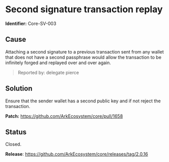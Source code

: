 # Second signature transaction replay
**Identifier:** Core-SV-003

## Cause
Attaching a second signature to a previous transaction sent from any wallet that does not have a second passphrase would allow the transaction to be infinitely forged and replayed over and over again.

>Reported by: delegate pierce

## Solution
Ensure that the sender wallet has a second public key and if not reject the transaction.

**Patch:** https://github.com/ArkEcosystem/core/pull/1658

## Status
Closed.

**Release**: https://github.com/ArkEcosystem/core/releases/tag/2.0.16


